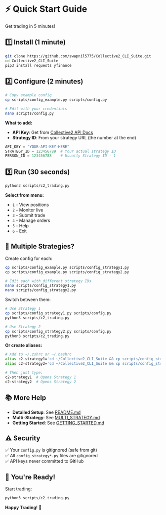 # ⚡ Quick Start Guide

Get trading in 5 minutes!

## 1️⃣ Install (1 minute)

```bash
git clone https://github.com/swapnil5775/Collective2_CLI_Suite.git
cd Collective2_CLI_Suite
pip3 install requests yfinance
```

## 2️⃣ Configure (2 minutes)

```bash
# Copy example config
cp scripts/config_example.py scripts/config.py

# Edit with your credentials
nano scripts/config.py
```

**What to add:**
- **API Key**: Get from [Collective2 API Docs](https://api-docs.collective2.com/)
- **Strategy ID**: From your strategy URL (the number at the end)

```python
API_KEY = "YOUR-API-KEY-HERE"
STRATEGY_ID = 123456789  # Your actual strategy ID
PERSON_ID = 123456788    # Usually Strategy ID - 1
```

## 3️⃣ Run (30 seconds)

```bash
python3 scripts/c2_trading.py
```

**Select from menu:**
- `1` - View positions
- `2` - Monitor live
- `3` - Submit trade
- `4` - Manage orders
- `5` - Help
- `6` - Exit

## 🎯 Multiple Strategies?

Create config for each:
```bash
cp scripts/config_example.py scripts/config_strategy1.py
cp scripts/config_example.py scripts/config_strategy2.py

# Edit each with different strategy IDs
nano scripts/config_strategy1.py
nano scripts/config_strategy2.py
```

Switch between them:
```bash
# Use Strategy 1
cp scripts/config_strategy1.py scripts/config.py
python3 scripts/c2_trading.py

# Use Strategy 2
cp scripts/config_strategy2.py scripts/config.py
python3 scripts/c2_trading.py
```

**Or create aliases:**
```bash
# Add to ~/.zshrc or ~/.bashrc
alias c2-strategy1='cd ~/Collective2_CLI_Suite && cp scripts/config_strategy1.py scripts/config.py && python3 scripts/c2_trading.py'
alias c2-strategy2='cd ~/Collective2_CLI_Suite && cp scripts/config_strategy2.py scripts/config.py && python3 scripts/c2_trading.py'

# Then just type:
c2-strategy1  # Opens Strategy 1
c2-strategy2  # Opens Strategy 2
```

## 📚 More Help

- **Detailed Setup**: See [README.md](README.md)
- **Multi-Strategy**: See [MULTI_STRATEGY.md](scripts/MULTI_STRATEGY.md)
- **Getting Started**: See [GETTING_STARTED.md](scripts/GETTING_STARTED.md)

## ⚠️ Security

✅ Your `config.py` is gitignored (safe from git)  
✅ All `config_strategy*.py` files are gitignored  
✅ API keys never committed to GitHub  

## 🚀 You're Ready!

Start trading:
```bash
python3 scripts/c2_trading.py
```

**Happy Trading!** 🎉


